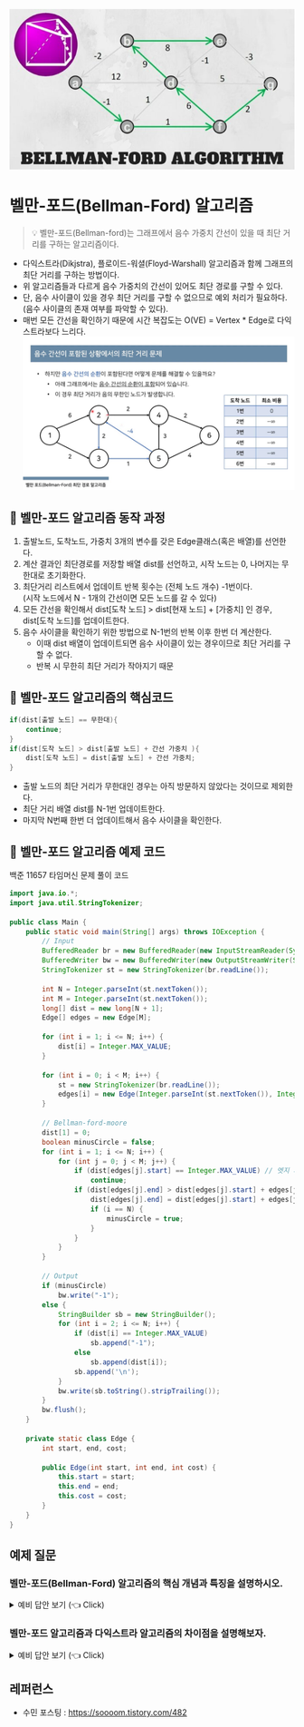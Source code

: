![img.png](/img/벨만%20포드%20알고리즘/img.png)
# 벨만-포드(Bellman-Ford) 알고리즘

> 💡 벨만-포드(Bellman-ford)는 그래프에서 음수 가중치 간선이 있을 때 최단 거리를 구하는 알고리즘이다.
- 다익스트라(Dikjstra), 플로이드-워셜(Floyd-Warshall) 알고리즘과 함께 그래프의 최단 거리를 구하는 방법이다.
- 위 알고리즘들과 다르게 음수 가중치의 간선이 있어도 최단 경로를 구할 수 있다.
- 단, 음수 사이클이 있을 경우 최단 거리를 구할 수 없으므로 예외 처리가 필요하다.  
(음수 사이클의 존재 여부를 파악할 수 있다).
- 매번 모든 간선을 확인하기 때문에 시간 복잡도는 O(VE) = Vertex * Edge로 다익스트라보다 느리다.
![img_1.png](/img/벨만%20포드%20알고리즘/img_1.png)

## 🚀 벨만-포드 알고리즘 동작 과정
1. 출발노드, 도착노드, 가중치 3개의 변수를 갖은 Edge클래스(혹은 배열)를 선언한다.
2. 계산 결과인 최단경로를 저장할 배열 dist를 선언하고, 시작 노드는 0, 나머지는 무한대로 초기화한다.
3. 최단거리 리스트에서 업데이트 반복 횟수는 (전체 노드 개수) -1번이다.  
(시작 노드에서 N - 1개의 간선이면 모든 노드를 갈 수 있다)
4. 모든 간선을 확인해서 dist[도착 노드] > dist[현재 노드] + [가중치] 인 경우, dist[도착 노드]를 업데이트한다.
5. 음수 사이클을 확인하기 위한 방법으로 N-1번의 반복 이후 한번 더 계산한다.
    - 이때 dist 배열이 업데이트되면 음수 사이클이 있는 경우이므로 최단 거리를 구할 수 없다.
    - 반복 시 무한히 최단 거리가 작아지기 때문


## 🚀 벨만-포드 알고리즘의 핵심코드
```java
if(dist[출발 노드] == 무한대){
	continue;
}
if(dist[도착 노드] > dist[출발 노드] + 간선 가중치 ){
	dist[도착 노드] = dist[출발 노드] + 간선 가중치;
}
```

- 출발 노드의 최단 거리가 무한대인 경우는 아직 방문하지 않았다는 것이므로 제외한다.
- 최단 거리 배열 dist를 N-1번 업데이트한다.
- 마지막 N번째 한번 더 업데이트해서 음수 사이클을 확인한다.


## 🚀 벨만-포드 알고리즘 예제  코드
백준 11657 타임머신 문제 풀이 코드

```java
import java.io.*;
import java.util.StringTokenizer;

public class Main {
    public static void main(String[] args) throws IOException {
        // Input
        BufferedReader br = new BufferedReader(new InputStreamReader(System.in));
        BufferedWriter bw = new BufferedWriter(new OutputStreamWriter(System.out));
        StringTokenizer st = new StringTokenizer(br.readLine());

        int N = Integer.parseInt(st.nextToken());
        int M = Integer.parseInt(st.nextToken());
        long[] dist = new long[N + 1];
        Edge[] edges = new Edge[M];

        for (int i = 1; i <= N; i++) {
            dist[i] = Integer.MAX_VALUE;
        }

        for (int i = 0; i < M; i++) {
            st = new StringTokenizer(br.readLine());
            edges[i] = new Edge(Integer.parseInt(st.nextToken()), Integer.parseInt(st.nextToken()), Integer.parseInt(st.nextToken()));
        }

        // Bellman-ford-moore
        dist[1] = 0;
        boolean minusCircle = false;
        for (int i = 1; i <= N; i++) {
            for (int j = 0; j < M; j++) {
                if (dist[edges[j].start] == Integer.MAX_VALUE) // 엣지 시작 노드가 방문 전(무한대)이면 통과
                    continue;
                if (dist[edges[j].end] > dist[edges[j].start] + edges[j].cost) {
                    dist[edges[j].end] = dist[edges[j].start] + edges[j].cost;
                    if (i == N) {
                        minusCircle = true;
                    }
                }
            }
        }

        // Output
        if (minusCircle)
            bw.write("-1");
        else {
            StringBuilder sb = new StringBuilder();
            for (int i = 2; i <= N; i++) {
                if (dist[i] == Integer.MAX_VALUE)
                    sb.append("-1");
                else
                    sb.append(dist[i]);
                sb.append('\n');
            }
            bw.write(sb.toString().stripTrailing());
        }
        bw.flush();
    }

    private static class Edge {
        int start, end, cost;

        public Edge(int start, int end, int cost) {
            this.start = start;
            this.end = end;
            this.cost = cost;
        }
    }
}
```

## 예제 질문
### 벨만-포드(Bellman-Ford) 알고리즘의 핵심 개념과 특징을 설명하시오.

<details>
   <summary> 예비 답안 보기 (👈 Click)</summary>
<br />

벨만-포드(Bellman-Ford) 알고리즘은 그래프에서 음수 가중치 간선이 있을 때 최단 거리를 구할 수 있는 알고리즘이다. 다익스트라(Dijkstra)와 플로이드-워셜(Floyd-Warshall)과 함께 그래프의 최단 거리를 찾는 방법 중 하나로, 음수 사이클이 존재하는지 여부도 파악할 수 있다. 시간 복잡도는 O(VE)로, 매번 모든 간선을 탐색하기 때문에 다익스트라보다 느리다. 음수 사이클이 있을 경우에는 최단 거리를 구할 수 없어 예외 처리가 필요하다.

</details>

### 벨만-포드 알고리즘과 다익스트라 알고리즘의 차이점을 설명해보자.

<details>
   <summary> 예비 답안 보기 (👈 Click)</summary>
<br />

1. **음수 가중치 처리**:
    - 벨만-포드는 음수 가중치가 있는 그래프에서도 최단 거리를 구할 수 있는 반면, 다익스트라는 음수 가중치를 허용하지 않는다. 따라서, 음수 간선이 포함된 경우에는 벨만-포드를 사용해야 한다.
    - 벨만-포드는 N-1번 간선을 탐색한 후, 한 번 더 탐색해 음수 사이클 존재 여부를 확인할 수 있다.

2. **시간 복잡도**:
    - 벨만-포드는 O(VE)로, 모든 간선을 N-1번 탐색하므로 다익스트라(O(E + V log V))보다 시간이 오래 걸린다.
    - 다익스트라는 우선순위 큐를 사용해 효율적으로 최단 거리를 계산할 수 있어, 큰 그래프에서 더 빠르게 동작한다.

3. **적용 대상**:
    - 벨만-포드는 비교적 간단한 구조로 구현이 가능하고, 음수 사이클 탐지를 필요로 하는 문제에 적합하다.
    - 다익스트라는 양수 가중치만 존재하는 상황에서 빠르게 최단 거리를 구할 때 적합하다.

</details>



## 레퍼런스
- 수민 포스팅 : https://soooom.tistory.com/482